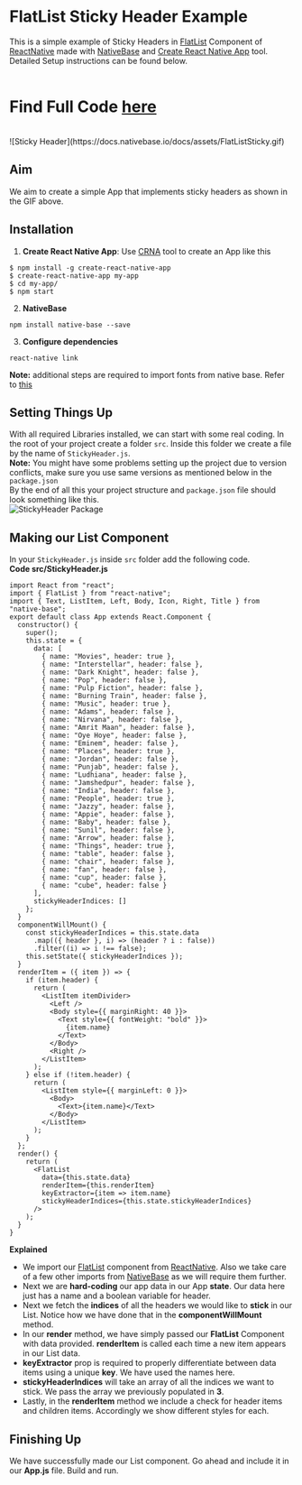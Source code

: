 # FlatList Sticky Header Example
This is a simple example of Sticky Headers in [FlatList](https://facebook.github.io/react-native/docs/flatlist.html) Component of [ReactNative](https://facebook.github.io/react-native/) made with [NativeBase](https://nativebase.io/) and [Create React Native App](https://github.com/react-community/create-react-native-app) tool. Detailed Setup instructions can be found below. <br />
<br />

# Find Full Code [here](https://github.com/GeekyAnts/native-base-example-flatlist-stickyHeaders)
<br />
![Sticky Header](https://docs.nativebase.io/docs/assets/FlatListSticky.gif) <br />

## Aim
We aim to create a simple App that implements sticky headers as shown in the GIF above. <br />

## Installation

1. **Create React Native App**: Use [CRNA](https://github.com/react-community/create-react-native-app) tool to create an App like this <br />
<pre><code>$ npm install -g create-react-native-app
$ create-react-native-app my-app
$ cd my-app/
$ npm start</code></pre>

2. **NativeBase** <br />
<pre><code>npm install native-base --save</code></pre>

3. **Configure dependencies**<br />
<pre><code>react-native link</code></pre>

**Note:** additional steps are required to import fonts from native base. Refer to [this](./GetStarted.md#Setup_with_CRNA)

## Setting Things Up

With all required Libraries installed, we can start with some real coding. In the root of your project create a folder <code>src</code>. Inside this folder we create a file by the name of <code>StickyHeader.js</code>. <br />
**Note:** You might have some problems setting up the project due to version conflicts, make sure you use same versions as mentioned below in the <code>package.json</code> <br />
By the end of all this your project structure and <code>package.json</code> file should look something like this. <br />
![StickyHeader Package](https://docs.nativebase.io/docs/assets/FlatListStickyPackage.png) <br />

## Making our List Component
In your <code>StickyHeader.js</code> inside <code>src</code> folder add the following code. <br />
**Code src/StickyHeader.js**
<pre class="line-numbers"><code class="language-jsx">import React from "react";
import { FlatList } from "react-native";
import { Text, ListItem, Left, Body, Icon, Right, Title } from "native-base";
export default class App extends React.Component {
  constructor() {
    super();
    this.state = {
      data: [
        { name: "Movies", header: true },
        { name: "Interstellar", header: false },
        { name: "Dark Knight", header: false },
        { name: "Pop", header: false },
        { name: "Pulp Fiction", header: false },
        { name: "Burning Train", header: false },
        { name: "Music", header: true },
        { name: "Adams", header: false },
        { name: "Nirvana", header: false },
        { name: "Amrit Maan", header: false },
        { name: "Oye Hoye", header: false },
        { name: "Eminem", header: false },
        { name: "Places", header: true },
        { name: "Jordan", header: false },
        { name: "Punjab", header: false },
        { name: "Ludhiana", header: false },
        { name: "Jamshedpur", header: false },
        { name: "India", header: false },
        { name: "People", header: true },
        { name: "Jazzy", header: false },
        { name: "Appie", header: false },
        { name: "Baby", header: false },
        { name: "Sunil", header: false },
        { name: "Arrow", header: false },
        { name: "Things", header: true },
        { name: "table", header: false },
        { name: "chair", header: false },
        { name: "fan", header: false },
        { name: "cup", header: false },
        { name: "cube", header: false }
      ],
      stickyHeaderIndices: []
    };
  }
  componentWillMount() {
    const stickyHeaderIndices = this.state.data
      .map(({ header }, i) => (header ? i : false))
      .filter((i) => i !== false);
    this.setState({ stickyHeaderIndices });
  }
  renderItem = ({ item }) => {
    if (item.header) {
      return (
        &lt;ListItem itemDivider>
          &lt;Left />
          &lt;Body style=&lcub;&lcub; marginRight: 40 }}>
            &lt;Text style=&lcub;&lcub; fontWeight: "bold" }}>
              {item.name}
            &lt;/Text>
          &lt;/Body>
          &lt;Right />
        &lt;/ListItem>
      );
    } else if (!item.header) {
      return (
        &lt;ListItem style=&lcub;&lcub; marginLeft: 0 }}>
          &lt;Body>
            &lt;Text>{item.name}&lt;/Text>
          &lt;/Body>
        &lt;/ListItem>
      );
    }
  };
  render() {
    return (
      &lt;FlatList
        data={this.state.data}
        renderItem={this.renderItem}
        keyExtractor={item => item.name}
        stickyHeaderIndices={this.state.stickyHeaderIndices}
      />
    );
  }
}</code></pre>

**Explained** <br />
- We import our [FlatList](https://facebook.github.io/react-native/docs/flatlist.html) component from [ReactNative](https://facebook.github.io/react-native/). Also we take care of a few other imports from [NativeBase](https://nativebase.io/) as we will require them further.
- Next we are **hard-coding** our app data in our App **state**. Our data here just has a name and a boolean variable for header.
- Next we fetch the **indices** of all the headers we would like to **stick** in our List. Notice how we have done that in the **componentWillMount** method.
- In our **render** method, we have simply passed our **FlatList** Component with data provided. **renderItem** is called each time a new item appears in our List data.
- **keyExtractor** prop is required to properly differentiate between data items using a unique **key**. We have used the names here.
- **stickyHeaderIndices** will take an array of all the indices we want to stick. We pass the array we previously populated in **3**.
- Lastly, in the **renderItem** method we include a check for header items and children items. Accordingly we show different styles for each.

## Finishing Up

We have successfully made our List component. Go ahead and include it in our **App.js** file. Build and run.
